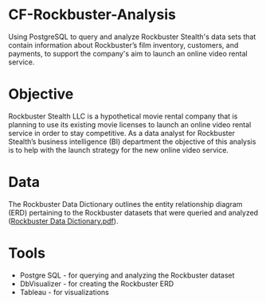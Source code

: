 # CF-Rockbuster-Analysis

Using PostgreSQL to query and analyze Rockbuster Stealth's data sets that contain information about Rockbuster’s 
film inventory, customers, and payments, to support the company's aim to launch an online video rental service.

# Objective

Rockbuster Stealth LLC is a hypothetical movie rental company that is planning to use its existing movie licenses to
launch an online video rental service in order to stay competitive. As a data analyst for Rockbuster Stealth’s business intelligence (BI)
department the objective of this analysis is to help with the launch strategy for the new online video service. 

# Data 

The Rockbuster Data Dictionary outlines the entity relationship diagram (ERD) pertaining to the Rockbuster datasets that were queried and analyzed ([Rockbuster Data Dictionary.pdf](https://github.com/Howl698/CF-Rockbuster-Analysis/files/7816561/Rockbuster.Data.Dictionary.pdf)).

# Tools

* Postgre SQL - for querying and analyzing the Rockbuster dataset
* DbVisualizer - for creating the Rockbuster ERD
* Tableau - for visualizations



